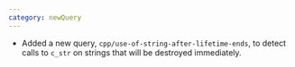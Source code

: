 ```yaml
---
category: newQuery
---
```

* Added a new query, `cpp/use-of-string-after-lifetime-ends`, to detect calls to `c_str` on strings that will be destroyed immediately.